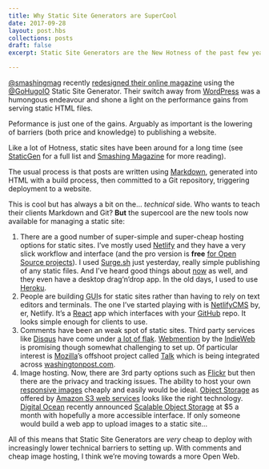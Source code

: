 ```yaml
---
title: Why Static Site Generators are SuperCool
date: 2017-09-28
layout: post.hbs
collections: posts
draft: false
excerpt: Static Site Generators are the New Hotness of the past few years, and they play a crucial role in the Open Web.

---
```


[@smashingmag](https://twitter.com/smashingmag) recently [redesigned their online magazine](https://next.smashingmagazine.com/2017/03/a-little-surprise-is-waiting-for-you-here--meet-the-next-smashing-magazine/) using the [@GoHugoIO](https://twitter.com/GoHugoIO) Static Site Generator. Their switch away from [WordPress](https://wordpress.org/) was a humongous endeavour and shone a light on the performance gains from serving static HTML files.

Peformance is just one of the gains. Arguably as important is the lowering of barriers (both price and knowledge) to publishing a website.

Like a lot of Hotness, static sites have been around for a long time (see [StaticGen](https://www.staticgen.com/) for a full list and [Smashing Magazine](https://www.smashingmagazine.com/search-results/?q=static+site+generator) for more reading).

The usual process is that posts are written using [Markdown](https://daringfireball.net/projects/markdown/), generated into HTML with a build process, then committed to a Git repository, triggering deployment to a website.

This is cool but has always a bit on the… _technical_ side. Who wants to teach their clients Markdown and Git? **But** the supercool are the new tools now available for managing a static site:

1. There are a good number of super-simple and super-cheap hosting options for static sites. I’ve mostly used [Netlify](https://www.netlify.com/) and they have a very slick workflow and interface (and the pro version is **free** [for Open Source projects](https://www.netlify.com/pricing/)). I used [Surge.sh](https://surge.sh/) just yesterday, really simple publishing of any static files. And I’ve heard good things about [now](https://zeit.co/now) as well, and they even have a desktop drag‘n’drop app. In the old days, I used to use [Heroku](https://www.heroku.com/).
2. People are building <acronym title="Graphical User Interface">GUI</acronym>s for static sites rather than having to rely on text editors and terminals. The one I’ve started playing with is [NetlifyCMS](https://www.netlifycms.org/) by, er, Netlify. It’s a [React](https://facebook.github.io/react/) app which interfaces with your [GitHub](https://github.com/) repo. It looks simple enough for clients to use.
3. Comments have been an weak spot of static sites. Third party services like [Disqus](https://disqus.com/) have come under [a lot of flak](https://ma.tt/2014/11/disqus-spam-ads/). [Webmention](https://indieweb.org/webmentions) by the [IndieWeb](https://indieweb.org/) is promising though somewhat challenging to set up. Of particular interest is [Mozilla](https://mozilla.org)’s offshoot project called [Talk](https://coralproject.net/products/talk.html) which is being integrated across [washingtonpost.com](https://www.washingtonpost.com/).
4. Image hosting. Now, there are 3rd party options such as [Flickr](https://www.flickr.com/) but then there are the privacy and tracking issues. The ability to host your own [responsive images](https://cloudfour.com/thinks/responsive-images-101-definitions/) cheaply and easily would be ideal. [Object Storage](https://en.wikipedia.org/wiki/Object_storage) as offered by [Amazon S3 web services](https://en.wikipedia.org/wiki/Amazon_S3) looks like the right technology. [Digital Ocean](https://www.digitalocean.com/) recently announced [Scalable Object Storage](https://blog.digitalocean.com/introducing-spaces-object-storage/) at $5 a month with hopefully a more accessible interface. If only someone would build a web app to upload images to a static site…

All of this means that Static Site Generators are _very_ cheap to deploy with increasingly lower technical barriers to setting up. With comments and cheap image hosting, I think we’re moving towards a more Open Web.
